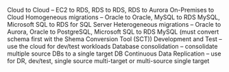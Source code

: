 
 Cloud to Cloud – EC2 to RDS, RDS to RDS, RDS to Aurora
 On-Premises to Cloud 
 Homogeneous migrations – Oracle to Oracle, MySQL to RDS MySQL,  Microsoft SQL to RDS for SQL Server
 Heterogeneous migrations – Oracle to Aurora, Oracle to PostgreSQL, Microsoft SQL to RDS MySQL (must convert schema first wit the Shema Conversion Tool (SCT))
 Development and Test – use the cloud for dev/test workloads
 Database consolidation – consolidate multiple source DBs to a single target DB
 Continuous Data Replication – use for DR, dev/test, single source multi-target or multi-source single target
